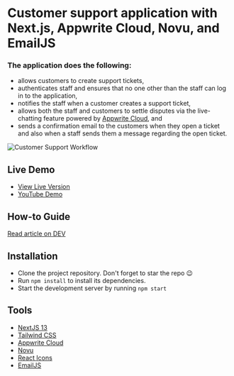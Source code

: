 # Customer support application with Next.js,  Appwrite Cloud, Novu, and EmailJS

### The application does the following: 
- allows customers to create support tickets,
- authenticates staff and ensures that no one other than the staff can log in to the application,
- notifies the staff when a customer creates a support ticket,
- allows both the staff and customers to settle disputes via the live-chatting feature powered by [Appwrite Cloud](https://appwrite.io), and
- sends a confirmation email to the customers when they open a ticket and also when a staff sends them a message regarding the open ticket.
<img src="https://dev-to-uploads.s3.amazonaws.com/uploads/articles/5sh7cyk2gxrfcg6eg395.png" alt="Customer Support Workflow"/>

## Live Demo
- [View Live Version](https://firm-support.vercel.app)
- [YouTube Demo](https://www.youtube.com/watch?v=tnncdRhvLOg)

## How-to Guide
[Read article on DEV](https://dev.to/arshadayvid/building-a-customer-support-app-with-live-chat-and-notifications-using-nextjs-novu-and-appwrite-2fn8)

## Installation
- Clone the project repository. Don't forget to star the repo 😉
- Run `npm install` to install its dependencies.
- Start the development server by running `npm start`

## Tools
- [NextJS 13](https://nextjs.org/docs)
- [Tailwind CSS](https://tailwindcss.com/)
- [Appwrite Cloud](https://appwrite.io)
- [Novu](https://novu.co)
- [React Icons](https://react-icons.github.io/react-icons)
- [EmailJS](https://www.emailjs.com)
